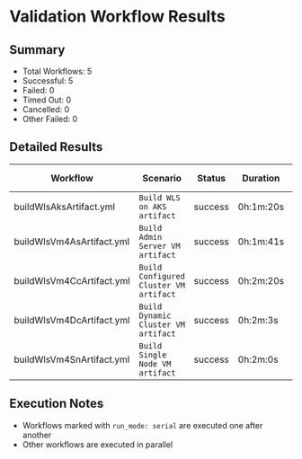 # Validation Workflow Results

## Summary
- Total Workflows: 5
- Successful: 5
- Failed: 0
- Timed Out: 0
- Cancelled: 0
- Other Failed: 0

## Detailed Results

| Workflow | Scenario | Status | Duration | Run URL |
|----------|----------|---------|-----------|----------|
| buildWlsAksArtifact.yml | `Build WLS on AKS artifact` | success | 0h:1m:20s | [View Run](https://github.com/azure-javaee/weblogic-azure/actions/runs/17256080494) |
| buildWlsVm4AsArtifact.yml | `Build Admin Server VM artifact` | success | 0h:1m:41s | [View Run](https://github.com/azure-javaee/weblogic-azure/actions/runs/17256082055) |
| buildWlsVm4CcArtifact.yml | `Build Configured Cluster VM artifact` | success | 0h:2m:20s | [View Run](https://github.com/azure-javaee/weblogic-azure/actions/runs/17256083082) |
| buildWlsVm4DcArtifact.yml | `Build Dynamic Cluster VM artifact` | success | 0h:2m:3s | [View Run](https://github.com/azure-javaee/weblogic-azure/actions/runs/17256084165) |
| buildWlsVm4SnArtifact.yml | `Build Single Node VM artifact` | success | 0h:2m:0s | [View Run](https://github.com/azure-javaee/weblogic-azure/actions/runs/17256085492) |


## Execution Notes
- Workflows marked with `run_mode: serial` are executed one after another
- Other workflows are executed in parallel
